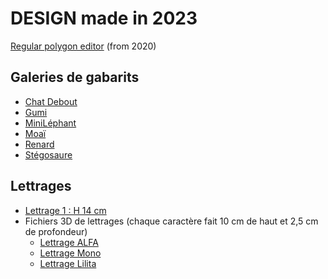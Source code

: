# DESIGN made in 2023
[Regular polygon editor](https://openjscad.xyz#https://raw.githubusercontent.com/gilboonet/designs/master/2023/RegularPolygons.js) (from 2020)

## Galeries de gabarits
- [Chat Debout](https://github.com/gilboonet/designs/blob/master/2023/chat_debout/README.md)
- [Gumi](https://github.com/gilboonet/designs/blob/master/2023/gumi/README.md)
- [MiniLéphant](https://github.com/gilboonet/designs/blob/master/2023/mini_lephant/README.md)
- [Moaï](https://github.com/gilboonet/designs/blob/master/2023/moai/README.md)
- [Renard](https://github.com/gilboonet/designs/blob/master/2023/renard/README.md)
- [Stégosaure]()

## Lettrages
- [Lettrage 1 : H 14 cm](https://raw.githubusercontent.com/gilboonet/designs/master/2023/lettres_et_chiffres.pdf)
- Fichiers 3D de lettrages (chaque caractère fait 10 cm de haut et 2,5 cm de profondeur)
  - [Lettrage ALFA](https://github.com/gilboonet/designs/tree/master/2023/LETTRAGES/ALFA)
  - [Lettrage Mono](https://github.com/gilboonet/designs/tree/master/2023/LETTRAGES/Mono)
  - [Lettrage Lilita](https://github.com/gilboonet/designs/tree/master/2023/LETTRAGES/Lilita)
